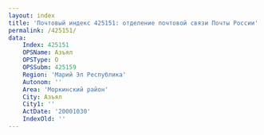 ```yaml
---
layout: index
title: 'Почтовый индекс 425151: отделение почтовой связи Почты России'
permalink: /425151/
data:
    Index: 425151
    OPSName: Азъял
    OPSType: О
    OPSSubm: 425159
    Region: 'Марий Эл Республика'
    Autonom: ''
    Area: 'Моркинский район'
    City: Азъял
    City1: ''
    ActDate: '20001030'
    IndexOld: ''
---
```

